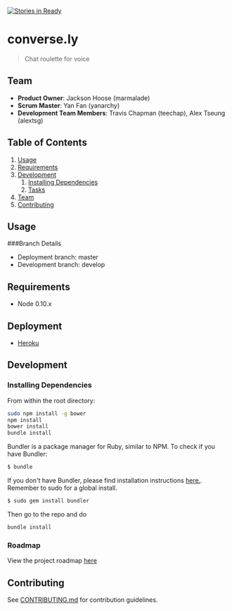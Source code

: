 [![Stories in Ready](https://badge.waffle.io/preferred-coyote/preferred-coyote.svg?label=ready&title=Ready)](http://waffle.io/preferred-coyote/preferred-coyote)

# converse.ly

> Chat roulette for voice

## Team

  - __Product Owner__: Jackson Hoose (marmalade)
  - __Scrum Master__: Yan Fan (yanarchy)
  - __Development Team Members__: Travis Chapman (teechap), Alex Tseung (alextsg)

## Table of Contents

1. [Usage](#Usage)
1. [Requirements](#requirements)
1. [Development](#development)
    1. [Installing Dependencies](#installing-dependencies)
    1. [Tasks](#tasks)
1. [Team](#team)
1. [Contributing](#contributing)

## Usage

###Branch Details

- Deployment branch: master
- Development branch: develop


## Requirements

- Node 0.10.x

## Deployment

- [Heroku](http://preferredcoyote.herokuapp.com/)

## Development

### Installing Dependencies

From within the root directory:

```sh
sudo npm install -g bower
npm install
bower install
bundle install
```

Bundler is a package manager for Ruby, similar to NPM. 
To check if you have Bundler:
```sh
$ bundle
```
If you don't have Bundler, please find installation instructions [here.](http://bundler.io/).
Remember to sudo for a global install.

```sh
$ sudo gem install bundler
```
Then go to the repo and do
```sh
bundle install
```

### Roadmap

View the project roadmap [here](LINK_TO_PROJECT_ISSUES)


## Contributing

See [CONTRIBUTING.md](CONTRIBUTING.md) for contribution guidelines.
